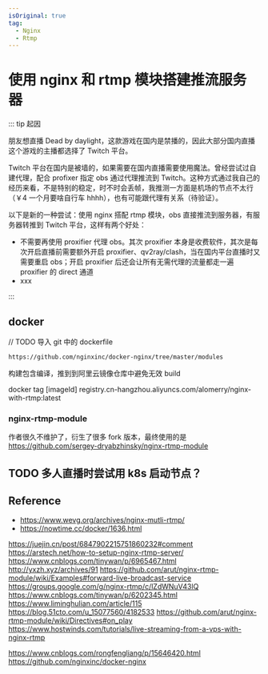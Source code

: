 ```yaml
---
isOriginal: true
tag:
  - Nginx
  - Rtmp
---
```


# 使用 nginx 和 rtmp 模块搭建推流服务器

::: tip 起因

朋友想直播 Dead by daylight，这款游戏在国内是禁播的，因此大部分国内直播这个游戏的主播都选择了 Twitch 平台。

Twitch 平台在国内是被墙的，如果需要在国内直播需要使用魔法。曾经尝试过自建代理，配合 profixer 指定 obs 通过代理推流到 Twitch。这种方式通过我自己的经历来看，不是特别的稳定，时不时会丢帧，我推测一方面是机场的节点不太行（￥4 一个月要啥自行车 hhhh），也有可能跟代理有关系（待验证）。

以下是新的一种尝试：使用 nginx 搭配 rtmp 模块，obs 直接推流到服务器，有服务器转推到 Twitch 平台，这样有两个好处：

- 不需要再使用 proxifier 代理 obs。其次 proxifier 本身是收费软件，其次是每次开启直播前需要额外开启 proxifier、qv2ray/clash，当在国内平台直播时又需要重启 obs；开启 proxifier 后还会让所有无需代理的流量都走一遍 proxifier 的 direct 通道
- xxx

:::

## docker

// TODO 导入 git 中的 dockerfile

```dockerfile
https://github.com/nginxinc/docker-nginx/tree/master/modules
```

构建包含编译，推到到阿里云镜像仓库中避免无效 build

docker tag [imageId] registry.cn-hangzhou.aliyuncs.com/alomerry/nginx-with-rtmp:latest

### nginx-rtmp-module

作者很久不维护了，衍生了很多 fork 版本，最终使用的是 https://github.com/sergey-dryabzhinsky/nginx-rtmp-module

## TODO 多人直播时尝试用 k8s 启动节点？

## Reference

- https://www.wevg.org/archives/nginx-mutli-rtmp/
- https://nowtime.cc/docker/1636.html

https://juejin.cn/post/6847902215751860232#comment
https://arstech.net/how-to-setup-nginx-rtmp-server/
https://www.cnblogs.com/tinywan/p/6965467.html
http://yxzh.xyz/archives/91
https://github.com/arut/nginx-rtmp-module/wiki/Examples#forward-live-broadcast-service
https://groups.google.com/g/nginx-rtmp/c/lZdWNuV43lQ
https://www.cnblogs.com/tinywan/p/6202345.html
https://www.liminghulian.com/article/115
https://blog.51cto.com/u_15077560/4182533
https://github.com/arut/nginx-rtmp-module/wiki/Directives#on_play
https://www.hostwinds.com/tutorials/live-streaming-from-a-vps-with-nginx-rtmp


https://www.cnblogs.com/rongfengliang/p/15646420.html
https://github.com/nginxinc/docker-nginx